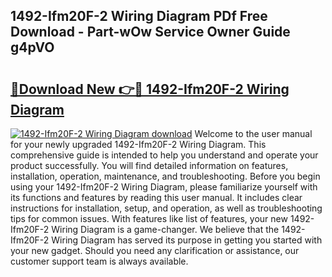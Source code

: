 ## 1492-Ifm20F-2 Wiring Diagram PDf Free Download - Part-wOw Service Owner Guide g4pVO

# <h2><a href="http://dfubg8.blite.top/?on=1492-Ifm20F-2+Wiring+Diagram">🔗Download New 👉🔴 1492-Ifm20F-2 Wiring Diagram</a></h2>

[![1492-Ifm20F-2 Wiring Diagram download](https://i.imgur.com/lujVjoI.png)](http://dfubg8.blite.top/?on=1492-Ifm20F-2+Wiring+Diagram)
Welcome to the user manual for your newly upgraded 1492-Ifm20F-2 Wiring Diagram. This comprehensive guide is intended to help you understand and operate your product successfully. You will find detailed information on features, installation, operation, maintenance, and troubleshooting. Before you begin using your 1492-Ifm20F-2 Wiring Diagram, please familiarize yourself with its functions and features by reading this user manual. It includes clear instructions for installation, setup, and operation, as well as troubleshooting tips for common issues. With features like list of features, your new 1492-Ifm20F-2 Wiring Diagram is a game-changer. We believe that the 1492-Ifm20F-2 Wiring Diagram has served its purpose in getting you started with your new gadget. Should you need any clarification or assistance, our customer support team is always available.
